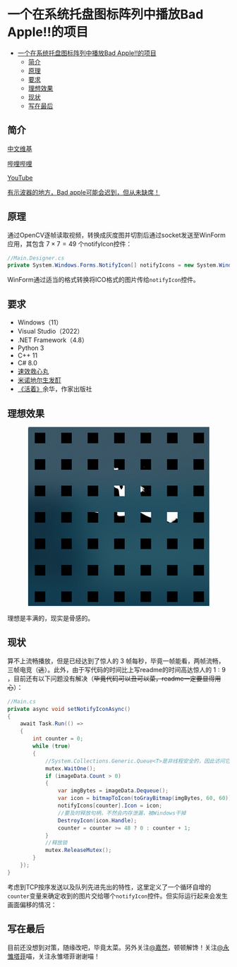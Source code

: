 # 一个在系统托盘图标阵列中播放Bad Apple!!的项目

- [一个在系统托盘图标阵列中播放Bad Apple!!的项目](#一个在系统托盘图标阵列中播放bad-apple的项目)
  - [简介](#简介)
  - [原理](#原理)
  - [要求](#要求)
  - [理想效果](#理想效果)
  - [现状](#现状)
  - [写在最后](#写在最后)


## 简介

[中文维基](https://zh.m.wikipedia.org/zh-hans/Bad_Apple!!)

[哔哩哔哩](https://www.bilibili.com/video/BV1xx411c79H)

[YouTube](https://youtu.be/FtutLA63Cp8)

[有示波器的地方，Bad apple可能会迟到，但从未缺席！](https://www.bilibili.com/video/BV1Et411W743)


## 原理

通过OpenCV逐帧读取视频，转换成灰度图并切割后通过socket发送至WinForm应用，其包含 $7 \times 7 = 49$ 个notifyIcon控件：

```csharp
//Main.Designer.cs
private System.Windows.Forms.NotifyIcon[] notifyIcons = new System.Windows.Forms.NotifyIcon[49];
```

WinForm通过适当的格式转换将ICO格式的图片传给```notifyIcon```控件。

## 要求

- Windows（11）
- Visual Studio（2022）
- .NET Framework（4.8）
- Python 3
- C++ 11
- C# 8.0
- [速效救心丸](https://item.jkcsjd.com/3810395.html)
- [米诺地尔生发酊](https://item.yiyaojd.com/100009773041.html)
- [《活着》](http://product.dangdang.com/1612701486.html)余华，作家出版社

## 理想效果

<div align="center"><img src="./image/test.png" alt=""></div>

理想是丰满的，现实是骨感的。

## 现状

算不上流畅播放，但是已经达到了惊人的 $3$ 帧每秒，毕竟一帧能看，两帧流畅，三帧电竞（~~逃~~）。此外，由于写代码的时间比上写readme的时间高达惊人的 $1:9$ ，目前还有以下问题没有解决（~~毕竟代码可以丑可以菜，readme一定要显得用心~~）：

```csharp
//Main.cs
private async void setNotifyIconAsync()
{
    await Task.Run(() =>
    {
        int counter = 0;
        while (true)
        {
            //System.Collections.Generic.Queue<T>是非线程安全的，因此访问它之前要上锁
            mutex.WaitOne();
            if (imageData.Count > 0)
            {
                var imgBytes = imageData.Dequeue();
                var icon = bitmapToIcon(toGrayBitmap(imgBytes, 60, 60));
                notifyIcons[counter].Icon = icon;
                //要及时释放句柄，不然会内存泄漏，被Windows干掉
                DestroyIcon(icon.Handle);
                counter = counter >= 48 ? 0 : counter + 1;
            }
            //释放锁
            mutex.ReleaseMutex();
        }
    });
}
```

考虑到TCP按序发送以及队列先进先出的特性，这里定义了一个循环自增的```counter```变量来确定收到的图片交给哪个```notifyIcon```控件。但实际运行起来会发生画面偏移的情况：

## 写在最后

目前还没想到对策，随缘改吧，毕竟太菜。另外关注[@嘉然](https://space.bilibili.com/672328094)，顿顿解馋！关注[@永雏塔菲](https://space.bilibili.com/1265680561)喵，关注永雏塔菲谢谢喵！
